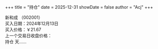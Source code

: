 +++
title = "持仓"
date = 2025-12-31
showDate = false
author = "Acj"
+++

新和成 （002001）  
买入日期：2024年12月13日  
买入价格：￥21.67  
上一个交易日收盘价格：<span id="stockPrice"></span>  
持仓 <span id="daysDifference"></span> 天……

<script>
    const today = new Date();
    const previousDate = new Date('2024-12-13'); // 这里假设之前某日是2024年12月13日
    const oneDay = 24 * 60 * 60 * 1000; // hours * minutes * seconds * milliseconds
    const diffDays = Math.round(Math.abs((today - previousDate) / oneDay));
    document.getElementById('daysDifference').innerText = diffDays;
</script>

<script>
    async function getStockPrice() {
        const apiKey = 'U31XQFWRL9AC1J4Z';  // 请替换为有效的API密钥
        const symbol = '002001.SHZ';  
        const url = `https://www.alphavantage.co/query?function=TIME_SERIES_DAILY&symbol=${symbol}&outputsize=full&apikey=${apiKey}`;
        
        try {
            const response = await fetch(url);
            const data = await response.json();
            
            if (data["Time Series (Daily)"]) {
                // 获取最近的时间和价格
                const latestTime = Object.keys(data["Time Series (Daily)"])[0];
                const latestData = data["Time Series (Daily)"][latestTime];
                const price = latestData["4. close"];

                // 将价格保留两位小数
                const formattedPrice = parseFloat(price).toFixed(2);

                // 显示最新的价格
                document.getElementById('stockPrice').innerText = `￥${formattedPrice}`;
            } else {
                document.getElementById('stockPrice').innerText = '获取价格失败，请检查API调用或股票代码是否正确。';
            }
        } catch (error) {
            document.getElementById('stockPrice').innerText = '请求失败，出现错误。';
        }
    }

    // 页面加载时获取股票价格
    window.onload = getStockPrice;
</script>
